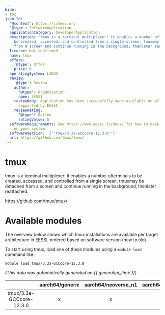 ```yaml
---
hide:
- toc
json_ld:
  '@context': https://schema.org
  '@type': SoftwareApplication
  applicationCategory: DeveloperApplication
  description: 'tmux is a terminal multiplexer: it enables a number ofterminals to
    be created, accessed, and controlled from a single screen. tmuxmay be detached
    from a screen and continue running in the background, thenlater reattached.'
  license: Not confirmed
  name: tmux
  offers:
    '@type': Offer
    price: 0
  operatingSystem: LINUX
  review:
    '@type': Review
    author:
      '@type': Organization
      name: EESSI
    reviewBody: Application has been successfully made available on all architectures
      supported by EESSI
    reviewRating:
      '@type': Rating
      ratingValue: 5
  softwareRequirements: See https://www.eessi.io/docs/ for how to make EESSI available
    on your system
  softwareVersion: '[''tmux/3.3a-GCCcore-12.3.0'']'
  url: https://github.com/tmux/tmux/
---
```


tmux
====


tmux is a terminal multiplexer: it enables a number ofterminals to be created, accessed, and controlled from a single screen. tmuxmay be detached from a screen and continue running in the background, thenlater reattached.

https://github.com/tmux/tmux/
# Available modules


The overview below shows which tmux installations are available per target architecture in EESSI, ordered based on software version (new to old).

To start using tmux, load one of these modules using a `module load` command like:

```shell
module load tmux/3.3a-GCCcore-12.3.0
```

*(This data was automatically generated on {{ generated_time }})*  

| |aarch64/generic|aarch64/neoverse_n1|aarch64/neoverse_v1|aarch64/nvidia/grace|x86_64/generic|x86_64/amd/zen2|x86_64/amd/zen3|x86_64/amd/zen4|x86_64/intel/haswell|x86_64/intel/sapphirerapids|x86_64/intel/skylake_avx512|
| :---: | :---: | :---: | :---: | :---: | :---: | :---: | :---: | :---: | :---: | :---: | :---: |
|tmux/3.3a-GCCcore-12.3.0|x|x|x|x|x|x|x|x|x|x|x|
